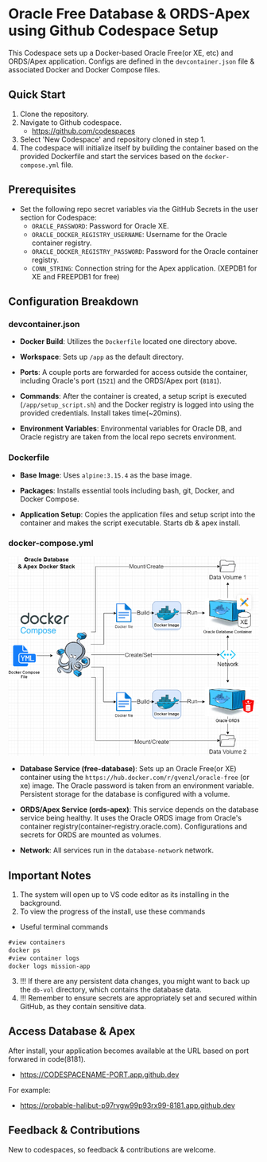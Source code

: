 # Oracle Free Database & ORDS-Apex using Github Codespace Setup

This Codespace sets up a Docker-based Oracle Free(or XE, etc) and ORDS/Apex application. Configs are defined in the `devcontainer.json` file & associated Docker and Docker Compose files.

## Quick Start

1. Clone the repository.
2. Navigate to Github codespace.
	- https://github.com/codespaces
3. Select 'New Codespace' and repository cloned in step 1.
4. The codespace will initialize itself by building the container based on the provided Dockerfile and start the services based on the `docker-compose.yml` file.

## Prerequisites

- Set the following repo secret variables via the GitHub Secrets in the user section for Codespace:
  - `ORACLE_PASSWORD`: Password for Oracle XE.
  - `ORACLE_DOCKER_REGISTRY_USERNAME`: Username for the Oracle container registry.
  - `ORACLE_DOCKER_REGISTRY_PASSWORD`: Password for the Oracle container registry.
  - `CONN_STRING`: Connection string for the Apex application. (XEPDB1 for XE and FREEPDB1 for free)

## Configuration Breakdown

### devcontainer.json

- **Docker Build**: Utilizes the `Dockerfile` located one directory above.
  
- **Workspace**: Sets up `/app` as the default directory.
  
- **Ports**: A couple ports are forwarded for access outside the container, including Oracle's port (`1521`) and the ORDS/Apex port (`8181`).
  
- **Commands**: After the container is created, a setup script is executed (`/app/setup_script.sh`) and the Docker registry is logged into using the provided credentials. Install takes time(~20mins). 
  
- **Environment Variables**: Environmental variables for Oracle DB, and Oracle registry are taken from the local repo secrets environment.

### Dockerfile

- **Base Image**: Uses `alpine:3.15.4` as the base image.
  
- **Packages**: Installs essential tools including bash, git, Docker, and Docker Compose.
  
- **Application Setup**: Copies the application files and setup script into the container and makes the script executable. Starts db & apex install. 

### docker-compose.yml
![](./docs/2022_docker_stack.png)
- **Database Service (free-database)**: Sets up an Oracle Free(or XE) container using the `https://hub.docker.com/r/gvenzl/oracle-free` (or xe) image. The Oracle password is taken from an environment variable. Persistent storage for the database is configured with a volume. 

- **ORDS/Apex Service (ords-apex)**: This service depends on the database service being healthy. It uses the Oracle ORDS image from Oracle's container registry(container-registry.oracle.com). Configurations and secrets for ORDS are mounted as volumes.

- **Network**: All services run in the `database-network` network.

## Important Notes

1. The system will open up to VS code editor as its installing in the background.
2. To view the progress of the install, use these commands
- Useful terminal commands
```
#view containers
docker ps
#view container logs
docker logs mission-app
```
3. !!! If there are any persistent data changes, you might want to back up the `db-vol` directory, which contains the database data.
4. !!! Remember to ensure  secrets are appropriately set and secured within GitHub, as they contain sensitive data.

## Access Database & Apex
After install,  your application becomes available at the URL based on port forwared in code(8181).  
- https://CODESPACENAME-PORT.app.github.dev

For example:
- https://probable-halibut-p97rvgw99p93rx99-8181.app.github.dev

## Feedback & Contributions

New to codespaces, so feedback & contributions are welcome.



